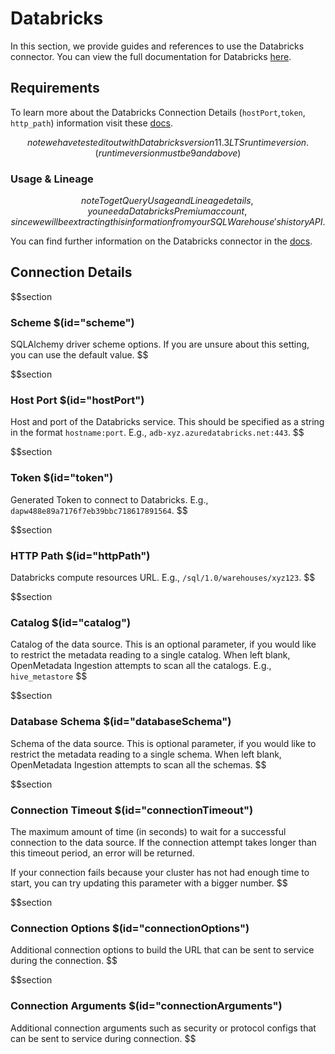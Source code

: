 # Databricks

In this section, we provide guides and references to use the Databricks connector. You can view the full documentation for Databricks [here](https://docs.open-metadata.org/connectors/database/databricks).

## Requirements

To learn more about the Databricks Connection Details (`hostPort`,`token`, `http_path`) information visit these [docs](https://docs.open-metadata.org/connectors/database/databricks/troubleshooting).

$$note
we have tested it out with Databricks version 11.3LTS runtime version. (runtime version must be 9 and above)
$$

### Usage & Lineage

$$note
To get Query Usage and Lineage details, you need a Databricks Premium account, since we will be extracting this information from your SQL Warehouse's history API.
$$

You can find further information on the Databricks connector in the [docs](https://docs.open-metadata.org/connectors/database/databricks).

## Connection Details

$$section
### Scheme $(id="scheme")
SQLAlchemy driver scheme options. If you are unsure about this setting, you can use the default value.
$$

$$section
### Host Port $(id="hostPort")
Host and port of the Databricks service. This should be specified as a string in the format `hostname:port`. E.g., `adb-xyz.azuredatabricks.net:443`.
$$

$$section
### Token $(id="token")
Generated Token to connect to Databricks. E.g., `dapw488e89a7176f7eb39bbc718617891564`.
$$

$$section
### HTTP Path $(id="httpPath")
Databricks compute resources URL. E.g., `/sql/1.0/warehouses/xyz123`.
$$

$$section
### Catalog $(id="catalog")
Catalog of the data source. This is an optional parameter, if you would like to restrict the metadata reading to a single catalog. When left blank, OpenMetadata Ingestion attempts to scan all the catalogs. E.g., `hive_metastore`
$$

$$section
### Database Schema $(id="databaseSchema")
Schema of the data source. This is optional parameter, if you would like to restrict the metadata reading to a single schema. When left blank, OpenMetadata Ingestion attempts to scan all the schemas.
$$

$$section
### Connection Timeout $(id="connectionTimeout")
The maximum amount of time (in seconds) to wait for a successful connection to the data source. If the connection attempt takes longer than this timeout period, an error will be returned.

If your connection fails because your cluster has not had enough time to start, you can try updating this parameter with a bigger number.
$$

$$section
### Connection Options $(id="connectionOptions")
Additional connection options to build the URL that can be sent to service during the connection.
$$

$$section
### Connection Arguments $(id="connectionArguments")
Additional connection arguments such as security or protocol configs that can be sent to service during connection.
$$
